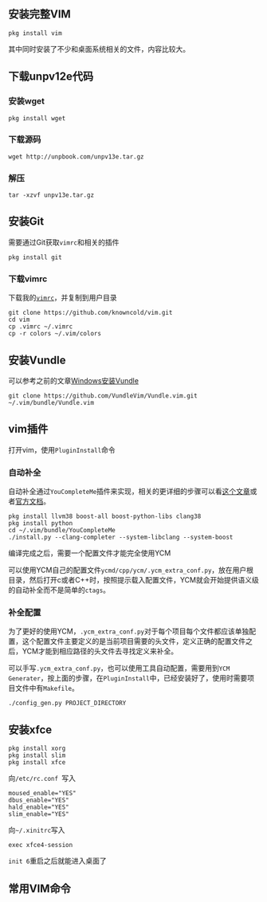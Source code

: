 ## 安装完整VIM

```
pkg install vim
```

其中同时安装了不少和桌面系统相关的文件，内容比较大。

## 下载unpv12e代码

### 安装wget

```
pkg install wget
```

### 下载源码

```
wget http://unpbook.com/unpv13e.tar.gz
```

### 解压

```
tar -xzvf unpv13e.tar.gz
```

## 安装Git

需要通过Git获取`vimrc`和相关的插件

```
pkg install git
```

### 下载vimrc

下载我的[`vimrc`](https://github.com/knowncold/vim)，并复制到用户目录

```
git clone https://github.com/knowncold/vim.git
cd vim
cp .vimrc ~/.vimrc
cp -r colors ~/.vim/colors
```

## 安装Vundle

可以参考之前的文章[Windows安装Vundle](http://blog.knowncold.me/wiki/2016/08/22/vundle-install-on-windows.html)

```
git clone https://github.com/VundleVim/Vundle.vim.git ~/.vim/bundle/Vundle.vim
```

## vim插件

打开vim，使用`PluginInstall`命令

### 自动补全

自动补全通过`YouCompleteMe`插件来实现，相关的更详细的步骤可以看[这个文章](http://blog.knowncold.me/wiki/2016/09/24/youcompleteme-install.html)或者[官方文档](http://valloric.github.io/YouCompleteMe/#freebsdopenbsd)。

```
pkg install llvm38 boost-all boost-python-libs clang38
pkg install python
cd ~/.vim/bundle/YouCompleteMe
./install.py --clang-completer --system-libclang --system-boost
```

编译完成之后，需要一个配置文件才能完全使用YCM

可以使用YCM自己的配置文件`ycmd/cpp/ycm/.ycm_extra_conf.py`，放在用户根目录，然后打开c或者C++时，按照提示载入配置文件，YCM就会开始提供语义级的自动补全而不是简单的`ctags`。

### 补全配置

为了更好的使用YCM，`.ycm_extra_conf.py`对于每个项目每个文件都应该单独配置，这个配置文件主要定义的是当前项目需要的头文件，定义正确的配置文件之后，YCM才能到相应路径的头文件去寻找定义来补全。

可以手写`.ycm_extra_conf.py`，也可以使用工具自动配置，需要用到`YCM Generater`，按上面的步骤，在`PluginInstall`中，已经安装好了，使用时需要项目文件中有`Makefile`。

```
./config_gen.py PROJECT_DIRECTORY
```

## 安装xfce

```
pkg install xorg
pkg install slim
pkg install xfce
```     

向`/etc/rc.conf `写入

```
moused_enable="YES"
dbus_enable="YES"
hald_enable="YES"
slim_enable="YES"
```

向`~/.xinitrc`写入

```
exec xfce4-session
```

`init 6`重启之后就能进入桌面了

## 常用VIM命令
